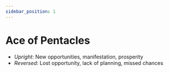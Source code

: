 ```yaml
---
sidebar_position: 1
---
```


# Ace of Pentacles

- *Upright:* New opportunities, manifestation, prosperity
- *Reversed:* Lost opportunity, lack of planning, missed chances